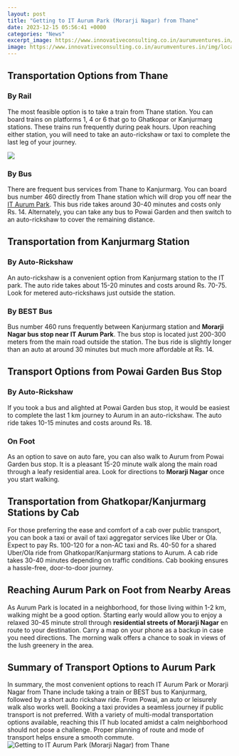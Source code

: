```yaml
---
layout: post
title: "Getting to IT Aurum Park (Morarji Nagar) from Thane"
date: 2023-12-15 05:56:41 +0000
categories: "News"
excerpt_image: https://www.innovativeconsulting.co.in/aurumventures.in/img/location/plaza-ame2.jpg
image: https://www.innovativeconsulting.co.in/aurumventures.in/img/location/plaza-ame2.jpg
---
```


## Transportation Options from Thane
### By Rail
The most feasible option is to take a train from Thane station. You can board trains on platforms 1, 4 or 6 that go to Ghatkopar or Kanjurmarg stations. These trains run frequently during peak hours. Upon reaching either station, you will need to take an auto-rickshaw or taxi to complete the last leg of your journey. 

![](https://i.ytimg.com/vi/FxbBhknCCqc/maxresdefault.jpg)
### By Bus
There are frequent bus services from Thane to Kanjurmarg. You can board bus number 460 directly from Thane station which will drop you off near the [IT Aurum Park](https://travelokla.github.io/2023-12-23-les-raisons-de-visiter-cuba/). This bus ride takes around 30-40 minutes and costs only Rs. 14. Alternately, you can take any bus to Powai Garden and then switch to an auto-rickshaw to cover the remaining distance.
## Transportation from Kanjurmarg Station 
### By Auto-Rickshaw  
An auto-rickshaw is a convenient option from Kanjurmarg station to the IT park. The auto ride takes about 15-20 minutes and costs around Rs. 70-75. Look for metered auto-rickshaws just outside the station.
### By BEST Bus
Bus number 460 runs frequently between Kanjurmarg station and **Morarji Nagar bus stop near IT Aurum Park**. The bus stop is located just 200-300 meters from the main road outside the station. The bus ride is slightly longer than an auto at around 30 minutes but much more affordable at Rs. 14.
## Transport Options from Powai Garden Bus Stop
### By Auto-Rickshaw
If you took a bus and alighted at Powai Garden bus stop, it would be easiest to complete the last 1 km journey to Aurum in an auto-rickshaw. The auto ride takes 10-15 minutes and costs around Rs. 18. 
### On Foot
As an option to save on auto fare, you can also walk to Aurum from Powai Garden bus stop. It is a pleasant 15-20 minute walk along the main road through a leafy residential area. Look for directions to **Morarji Nagar** once you start walking.
## Transportation from Ghatkopar/Kanjurmarg Stations by Cab
For those preferring the ease and comfort of a cab over public transport, you can book a taxi or avail of taxi aggregator services like Uber or Ola. Expect to pay Rs. 100-120 for a non-AC taxi and Rs. 40-50 for a shared Uber/Ola ride from Ghatkopar/Kanjurmarg stations to Aurum. A cab ride takes 30-40 minutes depending on traffic conditions. Cab booking ensures a hassle-free, door-to-door journey.
## Reaching Aurum Park on Foot from Nearby Areas
As Aurum Park is located in a neighborhood, for those living within 1-2 km, walking might be a good option. Starting early would allow you to enjoy a relaxed 30-45 minute stroll through **residential streets of Morarji Nagar** en route to your destination. Carry a map on your phone as a backup in case you need directions. The morning walk offers a chance to soak in views of the lush greenery in the area.
## Summary of Transport Options to Aurum Park
In summary, the most convenient options to reach IT Aurum Park or Morarji Nagar from Thane include taking a train or BEST bus to Kanjurmarg, followed by a short auto rickshaw ride. From Powai, an auto or leisurely walk also works well. Booking a taxi provides a seamless journey if public transport is not preferred. With a variety of multi-modal transportation options available, reaching this IT hub located amidst a calm neighborhood should not pose a challenge. Proper planning of route and mode of transport helps ensure a smooth commute.
![Getting to IT Aurum Park (Morarji Nagar) from Thane](https://www.innovativeconsulting.co.in/aurumventures.in/img/location/plaza-ame2.jpg)